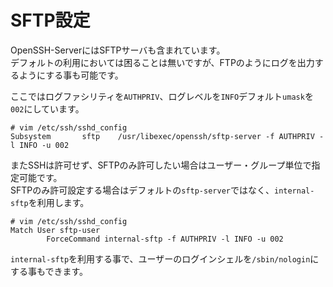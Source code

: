 # SFTP設定
OpenSSH-ServerにはSFTPサーバも含まれています。  
デフォルトの利用においては困ることは無いですが、FTPのようにログを出力するようにする事も可能です。  

ここではログファシリティを`AUTHPRIV`、ログレベルを`INFO`デフォルト`umask`を`002`にしています。  

```
# vim /etc/ssh/sshd_config
Subsystem       sftp    /usr/libexec/openssh/sftp-server -f AUTHPRIV -l INFO -u 002
```

またSSHは許可せず、SFTPのみ許可したい場合はユーザー・グループ単位で指定可能です。  
SFTPのみ許可設定する場合はデフォルトの`sftp-server`ではなく、`internal-sftp`を利用します。  

```
# vim /etc/ssh/sshd_config
Match User sftp-user
        ForceCommand internal-sftp -f AUTHPRIV -l INFO -u 002
```

`internal-sftp`を利用する事で、ユーザーのログインシェルを`/sbin/nologin`にする事もできます。  
